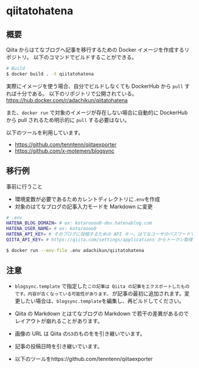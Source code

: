 # qiitatohatena

## 概要

Qiita からはてなブログへ記事を移行するための Docker イメージを作成するリポジトリ。
以下のコマンドでビルドすることができる。

```sh
# Build
$ docker build . -t qiitatohatena
```

実際にイメージを使う場合、自分でビルドしなくても DockerHub から `pull` すれば十分である。
以下のリポジトリで公開されている。
https://hub.docker.com/r/adachikun/qiitatohatena

また、`docker run` で対象のイメージが存在しない場合に自動的に DockerHub から pull されるため明示的に `pull` する必要はない。

以下のツールを利用しています。

- https://github.com/tenntenn/qiitaexporter
- https://github.com/x-motemen/blogsync

## 移行例

事前に行うこと

- 環境変数が必要であるためカレントディレクトリに`.env`を作成
- 対象のはてなブログの記事入力モードを Markdown に変更

```sh
# .env
HATENA_BLOG_DOMAIN= # ex: kotaroooo0-dev.hatenablog.com
HATENA_USER_NAME= # ex: kotaroooo0
HATENA_API_KEY= # そのブログに投稿するための API キー。はてなユーザのパスワードではありません。ブログの詳細設定画面 の「APIキー」で確認できます。
QIITA_API_KEY= # https://qiita.com/settings/applications からトークン取得
```

```sh
$ docker run --env-file .env adachikun/qiitatohatena
```

## 注意

- `blogsync.template` で指定した`この記事は Qiita の記事をエクスポートしたものです。内容が古くなっている可能性があります。` が記事の最初に追加されます。変更したい場合は、`blogsync.template`を編集し、再ビルドしてください。

- Qiita の Markdown とはてなブログの Markdown で若干の差異があるのでレイアウトが崩れることがあります。

- 画像の URL は Qiita の`S3`のものをを引き継いでいます。

- 記事の投稿日時を引き継いでいます。

- 以下のツールをhttps://github.com/tenntenn/qiitaexporter
